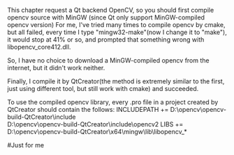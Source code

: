 This chapter request a Qt backend OpenCV, 
so you should first compile opencv source with MinGW (since Qt only support MinGW-compiled opencv version)
For me, I've tried many times to compile opencv by cmake,
but all failed, every time I type "mingw32-make"(now I change it to "make"),
it would stop at 41% or so, and prompted that something wrong with libopencv_core412.dll.

So, I have no choice to download a MinGW-compiled opencv from the internet,
but it didn't work neither.

Finally, I compile it by QtCreator(the method is extremely similar to the first, just using different tool, but still work with cmake)
and succeeded.

To use the compiled opencv library, every .pro file in a project created by QtCreator should contain the follows:
INCLUDEPATH += D:\opencv\opencv-build-QtCreator\include \
               D:\opencv\opencv-build-QtCreator\include\opencv2
LIBS += D:\opencv\opencv-build-QtCreator\x64\mingw\lib\libopencv_*

#Just for me
